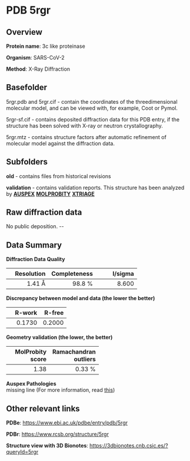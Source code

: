 # PDB 5rgr

## Overview

**Protein name**: 3c like proteinase

**Organism**: SARS-CoV-2

**Method**: X-Ray Diffraction

## Basefolder

5rgr.pdb and 5rgr.cif - contain the coordinates of the threedimensional molecular model, and can be viewed with, for example, Coot or Pymol.

5rgr-sf.cif - contains deposited diffraction data for this PDB entry, if the structure has been solved with X-ray or neutron crystallography.

5rgr.mtz - contains structure factors after automatic refinement of molecular model against the diffraction data.

## Subfolders



**old** - contains files from historical revisions

**validation** - contains validation reports. This structure has been analyzed by [**AUSPEX**](https://github.com/thorn-lab/coronavirus_structural_task_force/tree/master/pdb/3c_like_proteinase/SARS-CoV-2/5rgr/validation/auspex)  [**MOLPROBITY**](https://github.com/thorn-lab/coronavirus_structural_task_force/tree/master/pdb/3c_like_proteinase/SARS-CoV-2/5rgr/validation/molprobity) [**XTRIAGE**](https://github.com/thorn-lab/coronavirus_structural_task_force/blob/master/pdb/3c_like_proteinase/SARS-CoV-2/5rgr/validation/Xtriage_output.log) 

## Raw diffraction data

No public deposition. --<br> 

## Data Summary
**Diffraction Data Quality**

|   | Resolution | Completeness| I/sigma |
|---|-------------:|----------------:|--------------:|
|   |1.41 Å|98.8  %|<img width=50/>8.600|

**Discrepancy between model and data (the lower the better)**

|   | **R-work**| **R-free**   
|---|-------------:|----------------:|           
||  0.1730|  0.2000|

**Geometry validation (the lower, the better)**

|   |**MolProbity<br>score**| **Ramachandran<br>outliers** 
|---|-------------:|----------------:|
||  1.38|  0.33 %|

**Auspex Pathologies**<br> missing line (For more information, read [this](https://github.com/thorn-lab/coronavirus_structural_task_force/blob/master/pdb/3c_like_proteinase/SARS-CoV-2/5rgr/validation/auspex/5rgr_auspex_comments.txt))

 



## Other relevant links 
**PDBe**:  https://www.ebi.ac.uk/pdbe/entry/pdb/5rgr
 
**PDBr**: https://www.rcsb.org/structure/5rgr 

**Structure view with 3D Bionotes**: https://3dbionotes.cnb.csic.es/?queryId=5rgr

